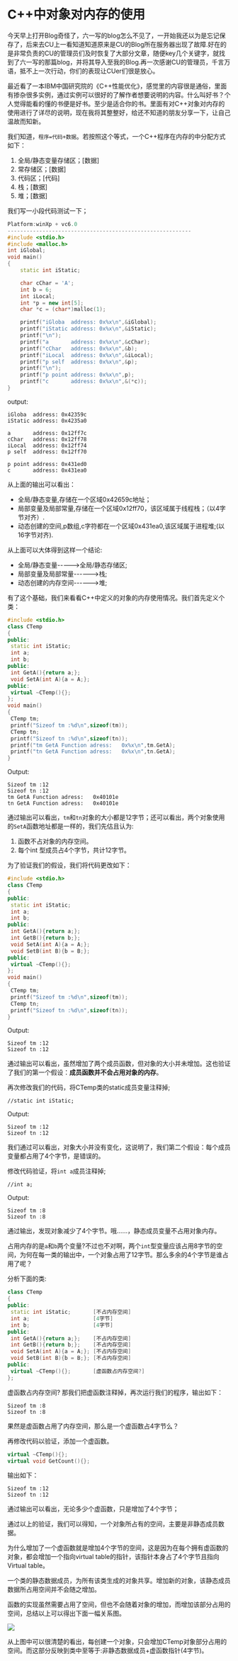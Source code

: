 C++中对象对内存的使用
=======

今天早上打开Blog奇怪了，六一写的blog怎么不见了，一开始我还以为是忘记保存了，后来去CU上一看知道知道原来是CU的Blog所在服务器出现了故障.好在的是非常负责的CU的管理员们及时恢复了大部分文章，随便key几个关键字，就找到了六一写的那篇blog，并将其导入至我的Blog.再一次感谢CU的管理员，千言万语，抵不上一次行动，你们的表现让CUer们很是放心。

最近看了一本IBM中国研究院的《C++性能优化》，感觉里的内容很是通俗，里面有掺杂很多实例，通过实例可以很好的了解作者想要说明的内容。什么叫好书？个人觉得能看的懂的书便是好书。至少是适合你的书。里面有对C++对象对内存的使用进行了详尽的说明，现在我将其整整好，给还不知道的朋友分享一下，让自己温故而知新。

我们知道，`程序=代码+数据`。若按照这个等式，一个C++程序在内存的中分配方式如下：

1. 全局/静态变量存储区；[数据]
2. 常存储区；[数据]
3. 代码区；[代码]
4. 栈；[数据]
5. 堆；[数据]

我们写一小段代码测试一下；

```c++
Platform:winXp + vc6.0
----------------------------------------------------------
#include <stdio.h>
#include <malloc.h>
int iGlobal;
void main()
{
 	static int iStatic;

	char cChar = 'A';
	int b = 6;
	int iLocal;
	int *p = new int[5];
	char *c = (char*)malloc(1);

	printf("iGloba  address: 0x%x\n",&iGlobal);
	printf("iStatic address: 0x%x\n",&iStatic);
	printf("\n");
	printf("a       address: 0x%x\n",&cChar);
	printf("cChar   address: 0x%x\n",&b);
	printf("iLocal  address: 0x%x\n",&iLocal);
	printf("p self  address: 0x%x\n",&p);
	printf("\n");
	printf("p point address: 0x%x\n",p);
	printf("c       address: 0x%x\n",&(*c));
}
```

output:

```text
iGloba  address: 0x42359c
iStatic address: 0x4235a0

a       address: 0x12ff7c
cChar   address: 0x12ff78
iLocal  address: 0x12ff74
p self  address: 0x12ff70

p point address: 0x431ed0
c       address: 0x431ea0
```

从上面的输出可以看出：

- 全局/静态变量,存储在一个区域0x42659c地址；
- 局部变量及局部常量,存储在一个区域0x12ff70，该区域属于线程栈；（以4字节对齐）.
- 动态创建的空间,p数组,c字符都在一个区域0x431ea0,该区域属于进程堆;(以16字节对齐).

从上面可以大体得到这样一个结论:

- 全局/静态变量----->全局/静态存储区;
- 局部变量及局部常量------>栈;
- 动态创建的内存空间------>堆;

有了这个基础，我们来看看C++中定义的对象的内存使用情况。我们首先定义个类：

```c++
#include <stdio.h>
class CTemp
{
public:
 static int iStatic;
 int a;
 int b;
public:
 int GetA(){return a;};
 void SetA(int A){a = A;};
public:
 virtual ~CTemp(){};
};
void main()
{
 CTemp tm;
 printf("Sizeof tm :%d\n",sizeof(tm));
 CTemp tn;
 printf("Sizeof tn :%d\n",sizeof(tn));
 printf("tm GetA Function adress:   0x%x\n",tm.GetA);
 printf("tn GetA Function adress:   0x%x\n",tn.GetA);
}
```

Output:

```text
Sizeof tm :12
Sizeof tn :12
tm GetA Function adress:   0x40101e
tn GetA Function adress:   0x40101e
```

通过输出可以看出，`tm`和`tn`对象的大小都是12字节；还可以看出，两个对象使用的`SetA`函数地址都是一样的，我们先估且认为:

1. 函数不占对象的内存空间。
2. 每个int 型成员占4个字节，共计12字节。

为了验证我们的假设，我们将代码更改如下：

```c++
#include <stdio.h>
class CTemp
{
public:
 static int iStatic;
 int a;
 int b;
public:
 int GetA(){return a;};
 int GetB(){return b;};
 void SetA(int A){a = A;};
 void SetB(int B){b = B;};
public:
 virtual ~CTemp(){};
};
void main()
{
 CTemp tm;
 printf("Sizeof tm :%d\n",sizeof(tm));
 CTemp tn;
 printf("Sizeof tn :%d\n",sizeof(tn));
}
```

Output:

```text
Sizeof tm :12
Sizeof tn :12
```

通过输出可以看出，虽然增加了两个成员函数，但对象的大小并未增加。这也验证了我们的第一个假设：**成员函数并不会占用对象的内存**。

再次修改我们的代码，将CTemp类的static成员变量注释掉;

`//static int iStatic;`

Output:

```text
Sizeof tm :12
Sizeof tn :12
```

我们通过可以看出，对象大小并没有变化，这说明了，我们第二个假设：每个成员变量都占用了4个字节，是错误的。

修改代码验证，将`int a`成员注释掉;

`//int a;`

Output:

```text
Sizeof tm :8
Sizeof tn :8
```

通过输出，发现对象减少了4个字节。哦......，静态成员变量不占用对象内存。

占用内存的是`a`和`b`两个变量?不过也不对啊，两个`int`型变量应该占用8字节的空间，为何在每一类的输出中，一个对象占用了12字节。那么多余的4个字节是谁占用了呢？

分析下面的类:

```c++
class CTemp
{
public:
 static int iStatic;       [不占内存空间]
 int a;                    [4字节]
 int b;                    [4字节]
public:
 int GetA(){return a;};    [不占内存空间]
 int GetB(){return b;};    [不占内存空间]
 void SetA(int A){a = A;}; [不占内存空间]
 void SetB(int B){b = B;}; [不占内存空间]
public:
 virtual ~CTemp(){};       [虚函数占内存空间?]
};
```

虚函数占内存空间? 那我们把虚函数注释掉，再次运行我们的程序，输出如下：

```text
Sizeof tm :8
Sizeof tn :8
```

果然是虚函数占用了内存空间，那么是一个虚函数占4字节么？

再修改代码以验证，添加一个虚函数。

```c++
virtual ~CTemp(){};
virtual void GetCount(){};
```

输出如下：

```text
Sizeof tm :12
Sizeof tn :12
```

通过输出可以看出，无论多少个虚函数，只是增加了4个字节；

通过以上的验证，我们可以得知，一个对象所占有的空间，主要是非静态成员数据。

为什么增加了一个虚函数就是增加4个字节的空间，这是因为在每个拥有虚函数的对象，都会增加一个指向virtual table的指针，该指针本身占了4个字节且指向Virtual table。

一个类的静态数据成员，为所有该类生成的对象共享。增加新的对象，该静态成员数据所占用空间并不会随之增加。

函数的实现虽然需要占用了空间，但也不会随着对象的增加，而增加该部分占用的空间，总结以上可以得出下面一幅关系图。

![](http://blog.chinaunix.net/photo/11680_070605142408.gif)

从上图中可以很清楚的看出，每创建一个对象，只会增加CTemp对象部分占用的空间。而这部分反映到类中至等于:非静态数据成员+虚函数指针(4字节)。